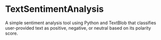 # TextSentimentAnalysis
A simple sentiment analysis tool using Python and TextBlob that classifies user-provided text as positive, negative, or neutral based on its polarity score.
